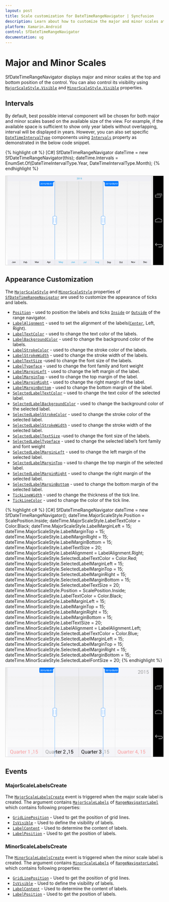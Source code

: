 ```yaml
---
layout: post
title: Scale customization for DateTimeRangeNavigator | Syncfusion
description: Learn about how to customize the major and minor scales at top and bottom of Xamarin.Android SfDateTimeRangeNavigator
platform: Xamarin.Android
control: SfDateTimeRangeNavigator
documentation: ug
---
```


# Major and Minor Scales

SfDateTimeRangeNavigator displays major and minor scales at the top and bottom position of the control. You can also control its visibility using [`MajorScaleStyle.Visible`](https://help.syncfusion.com/cr/xamarin-android/Com.Syncfusion.Rangenavigator.ScaleStyle.html#Com_Syncfusion_Rangenavigator_ScaleStyle_Visible) and [`MinorScaleStyle.Visible`](https://help.syncfusion.com/cr/xamarin-android/Com.Syncfusion.Rangenavigator.ScaleStyle.html#Com_Syncfusion_Rangenavigator_ScaleStyle_Visible) properties.

## Intervals

By default, best possible interval component will be chosen for both major and minor scales based on the available size of the view. For example, if the available space is sufficient to show only year labels without overlapping, interval will be displayed in years. However, you can also set specific [`DateTimeIntervalType`](https://help.syncfusion.com/cr/xamarin-android/Com.Syncfusion.Rangenavigator.DateTimeIntervalType.html) components using [`Intervals`](https://help.syncfusion.com/cr/xamarin-android/Com.Syncfusion.Rangenavigator.SfDateTimeRangeNavigator.html#Com_Syncfusion_Rangenavigator_SfDateTimeRangeNavigator_Intervals) property as demonstrated in the below code snippet.

{% highlight c# %}
[C#]
SfDateTimeRangeNavigator dateTime = new SfDateTimeRangeNavigator(this);
dateTime.Intervals = EnumSet.Of(DateTimeIntervalType.Year, DateTimeIntervalType.Month);
{% endhighlight %}

![Interval support for major and minor scales in Xamarin.Android DateTimeRangeNavigator](majorandminorscale_images/minorandmajorscale_img1.png)

## Appearance Customization

The [`MajorScaleStyle`](https://help.syncfusion.com/cr/xamarin-android/Com.Syncfusion.Rangenavigator.SfDateTimeRangeNavigator.html#Com_Syncfusion_Rangenavigator_SfDateTimeRangeNavigator_MajorScaleStyle) and [`MinorScaleStyle`](https://help.syncfusion.com/cr/xamarin-android/Com.Syncfusion.Rangenavigator.SfDateTimeRangeNavigator.html#Com_Syncfusion_Rangenavigator_SfDateTimeRangeNavigator_MinorScaleStyle) properties of [`SfDateTimeRangeNavigator`](https://help.syncfusion.com/cr/xamarin-android/Com.Syncfusion.Rangenavigator.SfDateTimeRangeNavigator.html) are used to customize the appearance of ticks and labels.

* [`Position`](https://help.syncfusion.com/cr/xamarin-android/Com.Syncfusion.Rangenavigator.ScaleStyle.html#Com_Syncfusion_Rangenavigator_ScaleStyle_Position) - used to position the labels and ticks [`Inside`](https://help.syncfusion.com/cr/xamarin-android/Com.Syncfusion.Rangenavigator.ScalePosition.html#Com_Syncfusion_Rangenavigator_ScalePosition_Inside) or [`Outside`](https://help.syncfusion.com/cr/xamarin-android/Com.Syncfusion.Rangenavigator.ScalePosition.html#Com_Syncfusion_Rangenavigator_ScalePosition_Outside) of the range navigator.
* [`LabelAlignment`](https://help.syncfusion.com/cr/xamarin-android/Com.Syncfusion.Rangenavigator.ScaleStyle.html#Com_Syncfusion_Rangenavigator_ScaleStyle_LabelAlignment) - used to set the alignment of the labels([`Center`](https://help.syncfusion.com/cr/xamarin-android/Com.Syncfusion.Rangenavigator.LabelAlignment.html#Com_Syncfusion_Rangenavigator_LabelAlignment_Center), Left, Right).  
* [`LabelTextColor`](https://help.syncfusion.com/cr/xamarin-android/Com.Syncfusion.Rangenavigator.ScaleStyle.html#Com_Syncfusion_Rangenavigator_ScaleStyle_LabelTextColor) - used to change the text color of the labels.
* [`LabelBackgroundColor`](https://help.syncfusion.com/cr/xamarin-android/Com.Syncfusion.Rangenavigator.ScaleStyle.html#Com_Syncfusion_Rangenavigator_ScaleStyle_LabelBackgroundColor) - used to change the background color of the labels.
* [`LabelStrokeColor`](https://help.syncfusion.com/cr/xamarin-android/Com.Syncfusion.Rangenavigator.ScaleStyle.html#Com_Syncfusion_Rangenavigator_ScaleStyle_LabelStrokeColor) - used to change the stroke color of the labels.
* [`LabelStrokeWidth`](https://help.syncfusion.com/cr/xamarin-android/Com.Syncfusion.Rangenavigator.ScaleStyle.html#Com_Syncfusion_Rangenavigator_ScaleStyle_LabelStrokeWidth) - used to change the stroke width of the labels.
* [`LabelTextSize`](https://help.syncfusion.com/cr/xamarin-android/Com.Syncfusion.Rangenavigator.ScaleStyle.html#Com_Syncfusion_Rangenavigator_ScaleStyle_LabelTextSize) -used to change the font size of the labels.
* [`LabelTypeface`](https://help.syncfusion.com/cr/xamarin-android/Com.Syncfusion.Rangenavigator.ScaleStyle.html#Com_Syncfusion_Rangenavigator_ScaleStyle_LabelTypeface) - used to change the font family and font weight
* [`LabelMarginLeft`](https://help.syncfusion.com/cr/xamarin-android/Com.Syncfusion.Rangenavigator.ScaleStyle.html#Com_Syncfusion_Rangenavigator_ScaleStyle_LabelMarginLeft) - used to change the left margin of the label.
* [`LabelMarginTop`](https://help.syncfusion.com/cr/xamarin-android/Com.Syncfusion.Rangenavigator.ScaleStyle.html#Com_Syncfusion_Rangenavigator_ScaleStyle_LabelMarginTop) - used to change the top margin of the label.
* [`LabelMarginRight`](https://help.syncfusion.com/cr/xamarin-android/Com.Syncfusion.Rangenavigator.ScaleStyle.html#Com_Syncfusion_Rangenavigator_ScaleStyle_LabelMarginRight) - used to change the right margin of the label.
* [`LabelMarginBottom`](https://help.syncfusion.com/cr/xamarin-android/Com.Syncfusion.Rangenavigator.ScaleStyle.html#Com_Syncfusion_Rangenavigator_ScaleStyle_LabelMarginBottom) - used to change the bottom margin of the label.
* [`SelectedLabelTextColor`](https://help.syncfusion.com/cr/xamarin-android/Com.Syncfusion.Rangenavigator.ScaleStyle.html#Com_Syncfusion_Rangenavigator_ScaleStyle_SelectedLabelTextColor) – used to change the text color of the selected label.
* [`SelectedLabelBackgroundColor`](https://help.syncfusion.com/cr/xamarin-android/Com.Syncfusion.Rangenavigator.ScaleStyle.html#Com_Syncfusion_Rangenavigator_ScaleStyle_SelectedLabelBackgroundColor) - used to change the background color of the selected label.
* [`SelectedLabelStrokeColor`](https://help.syncfusion.com/cr/xamarin-android/Com.Syncfusion.Rangenavigator.ScaleStyle.html#Com_Syncfusion_Rangenavigator_ScaleStyle_SelectedLabelStrokeColor) - used to change the stroke color of the selected label.
* [`SelectedLabelStrokeWidth`](https://help.syncfusion.com/cr/xamarin-android/Com.Syncfusion.Rangenavigator.ScaleStyle.html#Com_Syncfusion_Rangenavigator_ScaleStyle_SelectedLabelStrokeWidth) - used to change the stroke width of the selected label.
* [`SelectedLabelTextSize`](https://help.syncfusion.com/cr/xamarin-android/Com.Syncfusion.Rangenavigator.ScaleStyle.html#Com_Syncfusion_Rangenavigator_ScaleStyle_SelectedLabelTextSize) -used to change the font size of the labels.
* [`SelectedLabelTypeface`](https://help.syncfusion.com/cr/xamarin-android/Com.Syncfusion.Rangenavigator.ScaleStyle.html#Com_Syncfusion_Rangenavigator_ScaleStyle_SelectedLabelTypeface) - used to change the selected label’s font family and font weight
* [`SelectedLabelMarginLeft`](https://help.syncfusion.com/cr/xamarin-android/Com.Syncfusion.Rangenavigator.ScaleStyle.html#Com_Syncfusion_Rangenavigator_ScaleStyle_SelectedLabelMarginLeft) - used to change the left margin of the selected label.
* [`SelectedLabelMarginTop`](https://help.syncfusion.com/cr/xamarin-android/Com.Syncfusion.Rangenavigator.ScaleStyle.html#Com_Syncfusion_Rangenavigator_ScaleStyle_SelectedLabelMarginTop) - used to change the top margin of the selected label.
* [`SelectedLabelMarginRight`](https://help.syncfusion.com/cr/xamarin-android/Com.Syncfusion.Rangenavigator.ScaleStyle.html#Com_Syncfusion_Rangenavigator_ScaleStyle_SelectedLabelMarginRight) - used to change the right margin of the selected label.
* [`SelectedLabelMarginBottom`](https://help.syncfusion.com/cr/xamarin-android/Com.Syncfusion.Rangenavigator.ScaleStyle.html#Com_Syncfusion_Rangenavigator_ScaleStyle_SelectedLabelMarginBottom) - used to change the bottom margin of the selected label.
* [`TickLineWidth`](https://help.syncfusion.com/cr/xamarin-android/Com.Syncfusion.Rangenavigator.ScaleStyle.html#Com_Syncfusion_Rangenavigator_ScaleStyle_TickLineWidth) - used to change the thickness of the tick line.
* [`TickLineColor`](https://help.syncfusion.com/cr/xamarin-android/Com.Syncfusion.Rangenavigator.ScaleStyle.html#Com_Syncfusion_Rangenavigator_ScaleStyle_TickLineColor) - used to change the color of the tick line.

{% highlight c# %}
[C#]
SfDateTimeRangeNavigator dateTime = new SfDateTimeRangeNavigator();
dateTime.MajorScaleStyle.Position = ScalePosition.Inside;
dateTime.MajorScaleStyle.LabelTextColor = Color.Black;
dateTime.MajorScaleStyle.LabelMarginLeft = 15;
dateTime.MajorScaleStyle.LabelMarginTop = 15;
dateTime.MajorScaleStyle.LabelMarginRight = 15;
dateTime.MajorScaleStyle.LabelMarginBottom = 15;
dateTime.MajorScaleStyle.LabelTextSize = 20;
dateTime.MajorScaleStyle.LabelAlignment = LabelAlignment.Right;
dateTime.MajorScaleStyle.SelectedLabelTextColor = Color.Red;
dateTime.MajorScaleStyle.SelectedLabelMarginLeft = 15;
dateTime.MajorScaleStyle.SelectedLabelMarginTop = 15;
dateTime.MajorScaleStyle.SelectedLabelMarginRight = 15;
dateTime.MajorScaleStyle.SelectedLabelMarginBottom = 15;
dateTime.MajorScaleStyle.SelectedLabelTextSize = 20;
dateTime.MinorScaleStyle.Position = ScalePosition.Inside;
dateTime.MinorScaleStyle.LabelTextColor = Color.Black;
dateTime.MinorScaleStyle.LabelMarginLeft = 15;
dateTime.MinorScaleStyle.LabelMarginTop = 15;
dateTime.MinorScaleStyle.LabelMarginRight = 15;
dateTime.MinorScaleStyle.LabelMarginBottom = 15;
dateTime.MinorScaleStyle.LabelTextSize = 20;
dateTime.MinorScaleStyle.LabelAlignment = LabelAlignment.Left;
dateTime.MinorScaleStyle.SelectedLabelTextColor = Color.Blue;
dateTime.MinorScaleStyle.SelectedLabelMarginLeft = 15;
dateTime.MinorScaleStyle.SelectedLabelMarginTop = 15;
dateTime.MinorScaleStyle.SelectedLabelMarginRight = 15;
dateTime.MinorScaleStyle.SelectedLabelMarginBottom = 15;
dateTime.MinorScaleStyle.SelectedLabelFontSize = 20;
{% endhighlight %}

![Customizing the appearance of ticks and labels in Xamarin.Android DateTimeRangeNavigator](majorandminorscale_images/minorandmajorscale_img2.png)

## Events

### MajorScaleLabelsCreate

The [`MajorScaleLabelsCreate`](https://help.syncfusion.com/cr/xamarin-android/Com.Syncfusion.Rangenavigator.SfDateTimeRangeNavigator.html#Com_Syncfusion_Rangenavigator_SfDateTimeRangeNavigator_MajorScaleLabelsCreate) event is triggered when the major scale label is created. The argument contains [`MajorScaleLabels`](https://help.syncfusion.com/cr/xamarin-android/Com.Syncfusion.Rangenavigator.SfDateTimeRangeNavigator.MajorScaleLabelsCreateEventArgs.html#Com_Syncfusion_Rangenavigator_SfDateTimeRangeNavigator_MajorScaleLabelsCreateEventArgs_MajorScaleLabels) of [`RangeNavigatorLabel`](https://help.syncfusion.com/cr/xamarin-android/Com.Syncfusion.Rangenavigator.RangeNavigatorLabel.html) which contains following properties:

* [`GridLinePosition`](https://help.syncfusion.com/cr/xamarin-android/Com.Syncfusion.Rangenavigator.RangeNavigatorLabel.html#Com_Syncfusion_Rangenavigator_RangeNavigatorLabel_GridLinePosition) - Used to get the position of grid lines. 
* [`IsVisible`](https://help.syncfusion.com/cr/xamarin-android/Com.Syncfusion.Rangenavigator.RangeNavigatorLabel.html#Com_Syncfusion_Rangenavigator_RangeNavigatorLabel_IsVisible) - Used to define the visibility of labels.
* [`LabelContent`](https://help.syncfusion.com/cr/xamarin-android/Com.Syncfusion.Rangenavigator.RangeNavigatorLabel.html#Com_Syncfusion_Rangenavigator_RangeNavigatorLabel_LabelContent) - Used to determine the content of labels.
* [`LabelPosition`](https://help.syncfusion.com/cr/xamarin-android/Com.Syncfusion.Rangenavigator.RangeNavigatorLabel.html#Com_Syncfusion_Rangenavigator_RangeNavigatorLabel_LabelPosition) - Used to get the position of labels. 

### MinorScaleLabelsCreate

The [`MinorScaleLabelsCreate`](https://help.syncfusion.com/cr/xamarin-android/Com.Syncfusion.Rangenavigator.SfDateTimeRangeNavigator.html#Com_Syncfusion_Rangenavigator_SfDateTimeRangeNavigator_MinorScaleLabelsCreate) event is triggered when the minor scale label is created. The argument contains [`MinorScaleLabels`](https://help.syncfusion.com/cr/xamarin-android/Com.Syncfusion.Rangenavigator.SfDateTimeRangeNavigator.MinorScaleLabelsCreateEventArgs.html#Com_Syncfusion_Rangenavigator_SfDateTimeRangeNavigator_MinorScaleLabelsCreateEventArgs_MinorScaleLabels) of [`RangeNavigatorLabel`](https://help.syncfusion.com/cr/xamarin-android/Com.Syncfusion.Rangenavigator.RangeNavigatorLabel.html) which contains following properties:

* [`GridLinePosition`](https://help.syncfusion.com/cr/xamarin-android/Com.Syncfusion.Rangenavigator.RangeNavigatorLabel.html#Com_Syncfusion_Rangenavigator_RangeNavigatorLabel_GridLinePosition) - Used to get the position of grid lines. 
* [`IsVisible`](https://help.syncfusion.com/cr/xamarin-android/Com.Syncfusion.Rangenavigator.RangeNavigatorLabel.html#Com_Syncfusion_Rangenavigator_RangeNavigatorLabel_IsVisible) - Used to define the visibility of labels.
* [`LabelContent`](https://help.syncfusion.com/cr/xamarin-android/Com.Syncfusion.Rangenavigator.RangeNavigatorLabel.html#Com_Syncfusion_Rangenavigator_RangeNavigatorLabel_LabelContent) - Used to determine the content of labels.
* [`LabelPosition`](https://help.syncfusion.com/cr/xamarin-android/Com.Syncfusion.Rangenavigator.RangeNavigatorLabel.html#Com_Syncfusion_Rangenavigator_RangeNavigatorLabel_LabelPosition) - Used to get the position of labels. 

